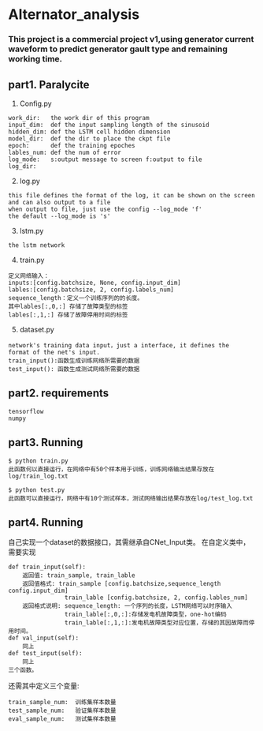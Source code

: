 # Alternator_analysis
### This project is a commercial project v1,using generator current waveform to predict generator gault type and remaining working time.
## part1. Paralycite
1. Config.py
```bashrc
work_dir:   the work dir of this program
input_dim:  def the input sampling length of the sinusoid
hidden_dim: def the LSTM cell hidden dimension
model_dir:  def the dir to place the ckpt file
epoch:      def the training epoches
lables_num: def the num of error 
log_mode:   s:output message to screen f:output to file
log_dir:    
```
2. log.py
```bashrc
this file defines the format of the log, it can be shown on the screen and can also output to a file
when output to file, just use the config --log_mode 'f'
the default --log_mode is 's'
```
3. lstm.py
```bashrc
the lstm network
```
4. train.py
```bashrc
定义网络输入：
inputs:[config.batchsize, None, config.input_dim]
lables:[config.batchsize, 2, config.labels_num]
sequence_length：定义一个训练序列的的长度。
其中lables[:,0,:] 存储了故障类型的标签
lables[:,1,:] 存储了故障停用时间的标签
```
5. dataset.py
```bashrc
network's training data input，just a interface, it defines the 
format of the net's input.
train_input():函数生成训练网络所需要的数据
test_input(): 函数生成测试网络所需要的数据
```

## part2. requirements
```bashrc
tensorflow
numpy
```
## part3. Running
```bashrc
$ python train.py
此函数何以直接运行，在网络中有50个样本用于训练，训练网络输出结果存放在log/train_log.txt
```
```bashrc
$ python test.py
此函数可以直接运行，网络中有10个测试样本，测试网络输出结果存放在log/test_log.txt
```
## part4. Running
自己实现一个dataset的数据接口，其需继承自CNet_Input类。
在自定义类中，需要实现
```bashrc
def train_input(self):
    返回值: train_sample, train_lable
    返回值格式: train_sample [config.batchsize,sequence_length config.input_dim]
                train_lable [config.batchsize, 2, config.lables_num]
    返回格式说明: sequence_length: 一个序列的长度，LSTM网络可以时序输入
                train_lable[:,0,:]:存储发电机故障类型，one-hot编码
                train_lable[:,1,:]:发电机故障类型对应位置，存储的其因故障而停用时间。
def val_input(self):
    同上
def test_input(self):
    同上
三个函数。
```
还需其中定义三个变量:
```bashrc
train_sample_num:  训练集样本数量
test_sample_num:   验证集样本数量
eval_sample_num:   测试集样本数量
```
